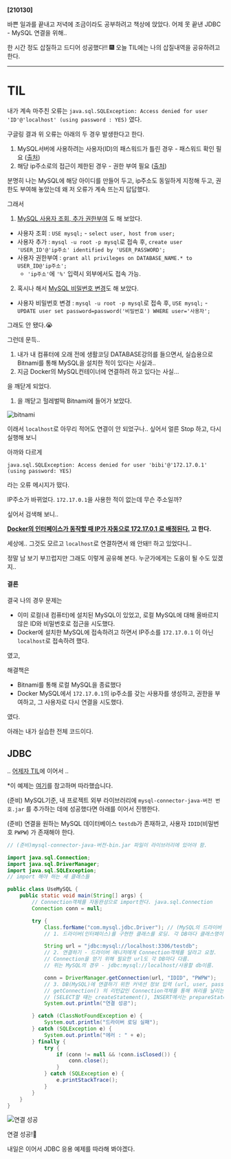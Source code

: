 **[210130]**



바쁜 일과를 끝내고 저녁에 조금이라도 공부하려고 책상에 앉았다.
어제 못 끝낸 JDBC - MySQL 연결을 위해..

한 시간 정도 삽질하고 드디어 성공했다!! 🎆
오늘 TIL에는 나의 삽질내역을 공유하려고 한다.



---



# TIL

내가 계속 마주친 오류는
 `java.sql.SQLException: Access denied for user 'ID'@'localhost' (using password : YES)` 였다.

구글링 결과 위 오류는 아래의 두 경우 발생한다고 한다.

1. MySQL서버에 사용하려는 사용자(ID)의 패스워드가 틀린 경우 - 패스워드 확인 필요 ([출처](https://blog.naver.com/50after/220916422359))
2. 해당 ip주소로의 접근이 제한된 경우 - 권한 부여 필요 ([출처](https://gintrie.tistory.com/14))



분명히 나는 MySQL에 해당 아이디를 만들어 두고, ip주소도 동일하게 지정해 두고, 권한도 부여해 놓았는데 
왜 저 오류가 계속 뜨는지 답답했다.



그래서

1. [MySQL 사용자 조회, 추가 권한부여](https://technote.kr/32) 도 해 보았다.

- 사용자 조회 : `USE mysql;`  - `select user, host from user;` 
- 사용자 추가 : `mysql -u root -p mysql`로 접속 후, 
  `create user 'USER_ID'@'ip주소' identified by 'USER_PASSWORD';` 
- 사용자 권한부여 : `grant all privileges on DATABASE_NAME.* to USER_ID@'ip주소';`
  - `'ip주소'`에 `'%'` 입력시 외부에서도 접속 가능.



2. 혹시나 해서 [MySQL 비밀번호 변경](https://inma.tistory.com/98)도 해 보았다.

- 사용자 비밀번호 변경 : `mysql -u root -p mysql`로 접속 후, 
  `USE mysql;` - `UPDATE user set password=password('비밀번호') WHERE user='사용자';`



그래도 안 됐다.😭



그런데 문득..

1.  내가 내 컴퓨터에 오래 전에 생활코딩 DATABASE강의를 들으면서, 
   실습용으로 Bitnami를 통해 MySQL을 설치한 적이 있다는 사실과..
2. 지금 Docker의 MySQL컨테이너에 연결하려 하고 있다는 사실...

을 깨닫게 되었다.



1. 을 깨닫고 헐레벌떡 Bitnami에 들어가 보았다.

![bitnami](C:\Users\rnala\AppData\Roaming\Typora\typora-user-images\image-20210130233214561.png)

이래서 `localhost`로 아무리 적어도 연결이 안 되었구나.. 싶어서 얼른 Stop 하고, 다시 실행해 보니 



아까와 다르게

`java.sql.SQLException: Access denied for user 'bibi'@'172.17.0.1' (using password: YES)`

라는 오류 메시지가 떴다.

IP주소가 바뀌었다. `172.17.0.1`을 사용한 적이 없는데 무슨 주소일까?

싶어서 검색해 보니..



**[Docker의 인터페이스가 동작할 때 IP가 자동으로 172.17.0.1 로 배정된다.](https://phantasmicmeans.tistory.com/entry/Docker-Container-Network%EC%97%90-%EB%8C%80%ED%95%9C-%EC%9D%B4%ED%95%B4) 고 한다.**

세상에.. 그것도 모르고 `localhost`로 연결하면서 왜 안돼!! 하고 있었다니..

정말 남 보기 부끄럽지만 그래도 이렇게 공유해 본다. 누군가에게는 도움이 될 수도 있겠지..



#### 결론

결국 나의 경우 문제는

- 이미 로컬(내 컴퓨터)에 설치된 MySQL이 있었고, 로컬 MySQL에 대해 올바르지 않은 ID와 비밀번호로 접근을 시도했다.
- Docker에 설치한 MySQL에 접속하려고 하면서 IP주소를 `172.17.0.1` 이 아닌 `localhost`로 접속하려 했다.

였고,



해결책은

- Bitnami를 통해 로컬 MySQL을 종료했다
- Docker MySQL에서 `172.17.0.1`의 ip주소를 갖는 사용자를 생성하고, 권한을 부여하고, 그 사용자로 다시 연결을 시도했다.

였다.



아래는 내가 실습한 전체 코드이다.





## JDBC

.. [어제자 TIL](https://bibi6666667.tistory.com/191)에 이어서 ..



*이 예제는 [여기](https://victorydntmd.tistory.com/145)를 참고하며 따라했습니다.



(준비) MySQL기준, 내 프로젝트 외부 라이브러리에 `mysql-connector-java-버전 번호.jar` 를 추가하는 데에 성공했다면 아래를 이어서 진행한다.

(준비) 연결을 원하는 MySQL 데이터베이스 `testdb`가 존재하고, 사용자 `IDID`(비밀번호 `PWPW`) 가 존재해야 한다.



```java
// (준비)mysql-connector-java-버전-bin.jar 파일이 라이브러리에 있어야 함.

import java.sql.Connection;
import java.sql.DriverManager;
import java.sql.SQLException;
// import 해야 하는 세 클래스들

public class UseMySQL {
    public static void main(String[] args) {
        // Connection객체를 자동완성으로 import한다. java.sql.Connection
        Connection conn = null;

        try {
            Class.forName("com.mysql.jdbc.Driver"); // (MySQL의 드라이버 클래스 가져오기)
            // 1. 드라이버(인터페이스)를 구현한 클래스를 로딩. 각 DB마다 클래스명이 다름. 위는 MySQL의 경우.

            String url = "jdbc:mysql://localhost:3306/testdb";
            // 2. 연결하기 - 드라이버 매니저에게 Connection객체를 달라고 요청.
            // Connection을 얻기 위해 필요한 url도 각 DB마다 다름.
            // 위는 MySQL의 경우 - jdbc:mysql://localhost/사용할 db이름.

            conn = DriverManager.getConnection(url, "IDID", "PWPW");
            // 3. DB(MySQL)에 연결하기 위한 커넥션 정보 입력 (url, user, password).
            // getConnection() 의 리턴값인 Connection객체를 통해 쿼리를 날리는 statement를 작성할 수 있다.
            // (SELECT할 떄는 createStatement(), INSERT에서는 prepareStatement() .. 호출
            System.out.println("연결 성공");

        } catch (ClassNotFoundException e) {
            System.out.println("드라이버 로딩 실패");
        } catch (SQLException e) {
            System.out.println("에러 : " + e);
        } finally {
            try {
                if (conn != null && !conn.isClosed()) {
                    conn.close();
                }
            } catch (SQLException e) {
                e.printStackTrace();
            }
        }
    }
}

```



![연결 성공](C:\Users\rnala\AppData\Roaming\Typora\typora-user-images\image-20210130234659505.png)

연결 성공!🎉



내일은 이어서 JDBC 응용 예제를 따라해 봐야겠다.